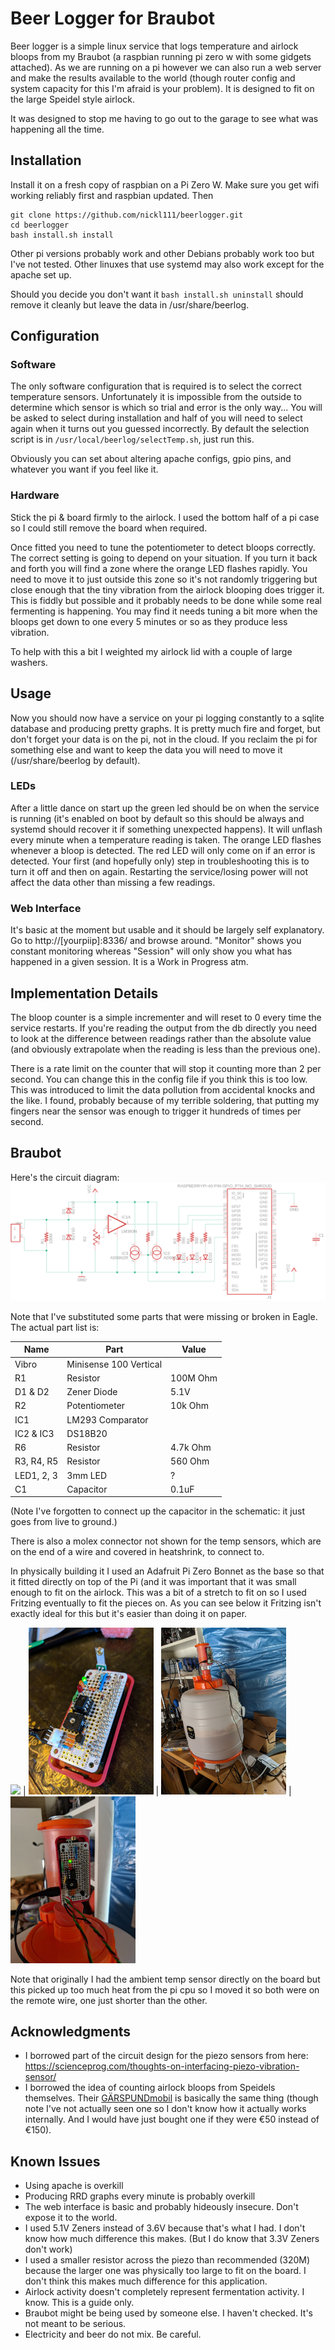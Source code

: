 # Beer Logger for Braubot

Beer logger is a simple linux service that logs temperature and airlock bloops from my Braubot (a raspbian running pi zero w with some gidgets attached). As we are running on a pi however we can also run a web server and make the results available to the world (though router config and system capacity for this I'm afraid is your problem). It is designed to fit on the large Speidel style airlock.

It was designed to stop me having to go out to the garage to see what was happening all the time.

## Installation
Install it on a fresh copy of raspbian on a Pi Zero W. Make sure you get wifi working reliably first and raspbian updated. Then
```
git clone https://github.com/nickl111/beerlogger.git
cd beerlogger
bash install.sh install
```

Other pi versions probably work and other Debians probably work too but I've not tested. Other linuxes that use systemd may also work except for the apache set up.

Should you decide you don't want it `bash install.sh uninstall` should remove it cleanly but leave the data in /usr/share/beerlog.

## Configuration
### Software
The only software configuration that is required is to select the correct temperature sensors. Unfortunately it is impossible from the outside to determine which sensor is which so trial and error is the only way... You will be asked to select during installation and half of you will need to select again when it turns out you guessed incorrectly. By default the selection script is in `/usr/local/beerlog/selectTemp.sh`, just run this.

Obviously you can set about altering apache configs, gpio pins, and whatever you want if you feel like it.

### Hardware
Stick the pi & board firmly to the airlock. I used the bottom half of a pi case so I could still remove the board when required.

Once fitted you need to tune the potentiometer to detect bloops correctly. The correct setting is going to depend on your situation.
If you turn it back and forth you will find a zone where the orange LED flashes rapidly. You need to move it to just outside this zone so it's not randomly triggering but close enough that the tiny vibration from the airlock blooping does trigger it. This is fiddly but possible and it probably needs to be done while some real fermenting is happening. You may find it needs tuning a bit more when the bloops get down to one every 5 minutes or so as they produce less vibration.

To help with this a bit I weighted my airlock lid with a couple of large washers.

## Usage
Now you should now have a service on your pi logging constantly to a sqlite database and producing pretty graphs. It is pretty much fire and forget, but don't forget your data is on the pi, not in the cloud. If you reclaim the pi for something else and want to keep the data you will need to move it (/usr/share/beerlog by default).
### LEDs
After a little dance on start up the green led should be on when the service is running (it's enabled on boot by default so this should be always and systemd should recover it if something unexpected happens). It will unflash every minute when a temperature reading is taken.
The orange LED flashes whenever a bloop is detected. The red LED will only come on if an error is detected. Your first (and hopefully only) step in troubleshooting this is to turn it off and then on again. Restarting the service/losing power will not affect the data other than missing a few readings.

### Web Interface
It's basic at the moment but usable and it should be largely self explanatory. Go to http://[yourpiip]:8336/ and browse around. "Monitor" shows you constant monitoring whereas "Session" will only show you what has happened in a given session.
It is a Work in Progress atm.

## Implementation Details
The bloop counter is a simple incrementer and will reset to 0 every time the service restarts. If you're reading the output from the db directly you need to look at the difference between readings rather than the absolute value (and obviously extrapolate when the reading is less than the previous one).

There is a rate limit on the counter that will stop it counting more than 2 per second. You can change this in the config file if you think this is too low. This was introduced to limit the data pollution from accidental knocks and the like. I found, probably because of my terrible soldering, that putting my fingers near the sensor was enough to trigger it hundreds of times per second.
	
## Braubot
Here's the circuit diagram:
![Schematic](https://raw.githubusercontent.com/nickl111/beerlogger/master/docs/schematic.png "Braubot Schematic")

Note that I've substituted some parts that were missing or broken in Eagle. The actual part list is:

| Name | Part | Value |
| --- | --- | --- |
| Vibro | Minisense 100 Vertical | |
| R1 | Resistor | 100M Ohm |
| D1 & D2 | Zener Diode | 5.1V |
| R2 | Potentiometer | 10k Ohm |
| IC1 | LM293 Comparator | |
| IC2 & IC3 | DS18B20 | |
| R6 | Resistor | 4.7k Ohm |
| R3, R4, R5 | Resistor | 560 Ohm |
| LED1, 2, 3 | 3mm LED | ? |
| C1 | Capacitor | 0.1uF |

(Note I've forgotten to connect up the capacitor in the schematic: it just goes from live to ground.)

There is also a molex connector not shown for the temp sensors, which are on the end of a wire and covered in heatshrink, to connect to.

In physically building it I used an Adafruit Pi Zero Bonnet as the base so that it fitted directly on top of the Pi (and it was important that it was small enough to fit on the airlock. This was a bit of a stretch to fit on so I used Fritzing eventually to fit the pieces on. As you can see below it Fritzing isn't exactly ideal for this but it's easier than doing it on paper.

<img src="https://raw.github.com/nickl111/beerlogger/master/docs/BrauBot-Bonnet_bb.png" width="200"> | <img src="https://raw.githubusercontent.com/nickl111/beerlogger/master/docs/BB Photo 1.jpg" width="200"> | <img src="https://raw.githubusercontent.com/nickl111/beerlogger/master/docs/BB Photo 2.jpg" width="200"> | <img src="https://raw.githubusercontent.com/nickl111/beerlogger/master/docs/BB Photo 3.jpg" width="200">

Note that originally I had the ambient temp sensor directly on the board but this picked up too much heat from the pi cpu so I moved it so both were on the remote wire, one just shorter than the other.

## Acknowledgments
- I borrowed part of the circuit design for the piezo sensors from here: https://scienceprog.com/thoughts-on-interfacing-piezo-vibration-sensor/
- I borrowed the idea of counting airlock bloops from Speidels themselves. Their [GÄRSPUNDmobil](https://www.speidels-braumeister.de/en/braumeister/gaerspundmobil-and-gaermeister-control.html) is basically the same thing (though note I've not actually seen one so I don't know how it actually works internally. And I would have just bought one if they were €50 instead of €150). 

## Known Issues
- Using apache is overkill
- Producing RRD graphs every minute is probably overkill
- The web interface is basic and probably hideously insecure. Don't expose it to the world.
- I used 5.1V Zeners instead of 3.6V because that's what I had. I don't know how much difference this makes. (But I do know that 3.3V Zeners don't work)
- I used a smaller resistor across the piezo than recommended (320M) because the larger one was physically too large to fit on the board. I don't think this makes much difference for this application.
- Airlock activity doesn't completely represent fermentation activity. I know. This is a guide only.
- Braubot might be being used by someone else. I haven't checked. It's not meant to be serious.
- Electricity and beer do not mix. Be careful.